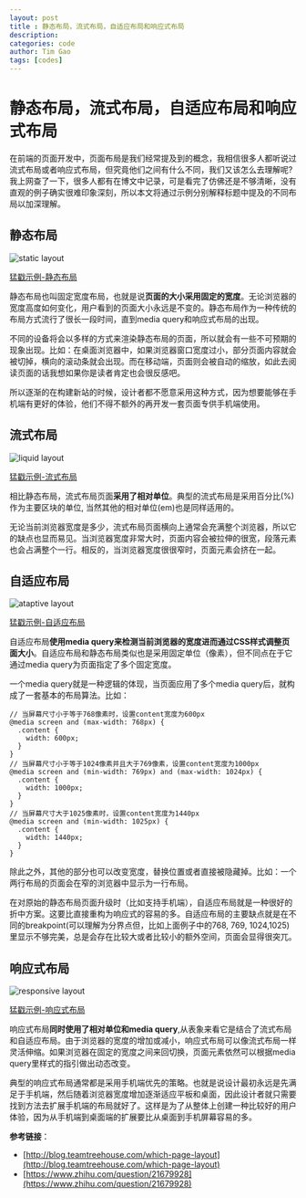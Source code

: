 ```yaml
---
layout: post
title : 静态布局，流式布局，自适应布局和响应式布局
description: 
categories: code
author: Tim Gao
tags: [codes]
---
```

# 静态布局，流式布局，自适应布局和响应式布局

 在前端的页面开发中，页面布局是我们经常提及到的概念，我相信很多人都听说过流式布局或者响应式布局，但究竟他们之间有什么不同，我们又该怎么去理解呢? 我上网查了一下，很多人都有在博文中记录，可是看完了仿佛还是不够清晰，没有直观的例子确实很难印象深刻，所以本文将通过示例分别解释标题中提及的不同布局以加深理解。

## 静态布局

![static layout]({{site.baseurl}}/assets/img/static.png)

[猛戳示例-静态布局](http://runjs.cn/detail/p8jdyyav)

 静态布局也叫固定宽度布局，也就是说**页面的大小采用固定的宽度**。无论浏览器的宽度高度如何变化，用户看到的页面大小永远是不变的。静态布局作为一种传统的布局方式流行了很长一段时间，直到media query和响应式布局的出现。

 不同的设备将会以多样的方式来渲染静态布局的页面，所以就会有一些不可预期的现象出现。比如：在桌面浏览器中，如果浏览器窗口宽度过小，部分页面内容就会被切掉，横向的滚动条就会出现。而在移动端，页面则会被自动的缩放，如此去阅读页面的话我想如果你是读者肯定也会很反感吧。

 所以逐渐的在构建新站的时候，设计者都不愿意采用这种方式，因为想要能够在手机端有更好的体验，他们不得不额外的再开发一套页面专供手机端使用。

## 流式布局

![liquid layout]({{site.baseurl}}/assets/img/liquid.png)

[猛戳示例-流式布局](http://runjs.cn/detail/mnkruyfy)

 相比静态布局，流式布局页面**采用了相对单位**。典型的流式布局是采用百分比(%)作为主要区块的单位, 当然其他的相对单位(em)也是同样适用的。

 无论当前浏览器宽度是多少，流式布局页面横向上通常会充满整个浏览器，所以它的缺点也显而易见。当浏览器宽度非常大时，页面内容会被拉伸的很宽，段落元素也会占满整个一行。相反的，当浏览器宽度很很窄时，页面元素会挤在一起。

## 自适应布局

![ataptive layout]({{site.baseurl}}/assets/img/adaptive.png)

[猛戳示例-自适应布局](http://runjs.cn/detail/f07ky1vg)

 自适应布局**使用media query来检测当前浏览器的宽度进而通过CSS样式调整页面大小**。自适应布局和静态布局类似也是采用固定单位（像素），但不同点在于它通过media query为页面指定了多个固定宽度。

 一个media query就是一种逻辑的体现，当页面应用了多个media query后，就构成了一套基本的布局算法。比如：

    // 当屏幕尺寸小于等于768像素时，设置content宽度为600px
    @media screen and (max-width: 768px) {
      .content {
        width: 600px;
      }
    }
    // 当屏幕尺寸小于等于1024像素并且大于769像素，设置content宽度为1000px
    @media screen and (min-width: 769px) and (max-width: 1024px) {
      .content {
        width: 1000px;
      }
    }
    // 当屏幕尺寸大于1025像素时，设置content宽度为1440px
    @media screen and (min-width: 1025px) {
      .content {
        width: 1440px;
      }
    }

除此之外，其他的部分也可以改变宽度，替换位置或者直接被隐藏掉。比如：一个两行布局的页面会在窄的浏览器中显示为一行布局。

在对原始的静态布局页面升级时（比如支持手机端），自适应布局就是一种很好的折中方案。这要比直接重构为响应式的容易的多。自适应布局的主要缺点就是在不同的breakpoint(可以理解为分界点但，比如上面例子中的768, 769, 1024,1025)里显示不够完美，总是会存在比较大或者比较小的额外空间，页面会显得很突兀。

## 响应式布局

![responsive layout]({{site.baseurl}}/assets/img/responsive.png)

[猛戳示例-响应式布局](http://runjs.cn/detail/ds21jgu6)

响应式布局**同时使用了相对单位和media query**,从表象来看它是结合了流式布局和自适应布局。由于浏览器的宽度的增加或减小，响应式布局可以像流式布局一样灵活伸缩。如果浏览器在固定的宽度之间来回切换，页面元素依然可以根据media query里样式的指引做出动态改变。

典型的响应式布局通常都是采用手机端优先的策略。也就是说设计最初永远是先满足于手机端，然后随着浏览器宽度增加逐渐适应平板和桌面，因此设计者就只需要找到方法去扩展手机端的布局就好了。这样是为了从整体上创建一种比较好的用户体验，因为从手机端到桌面端的扩展要比从桌面到手机屏幕容易的多。

**参考链接**：

* [http://blog.teamtreehouse.com/which-page-layout](http://blog.teamtreehouse.com/which-page-layout)
* [https://www.zhihu.com/question/21679928](https://www.zhihu.com/question/21679928)
